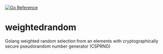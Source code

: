 [![Go Reference](https://pkg.go.dev/badge/github.com/alparslanahmed/weightedrandom.svg)](https://pkg.go.dev/github.com/alparslanahmed/weightedrandom)
# weightedrandom
Golang weighted random selection from an elements with cryptographically secure pseudorandom number generator (CSPRNG)
